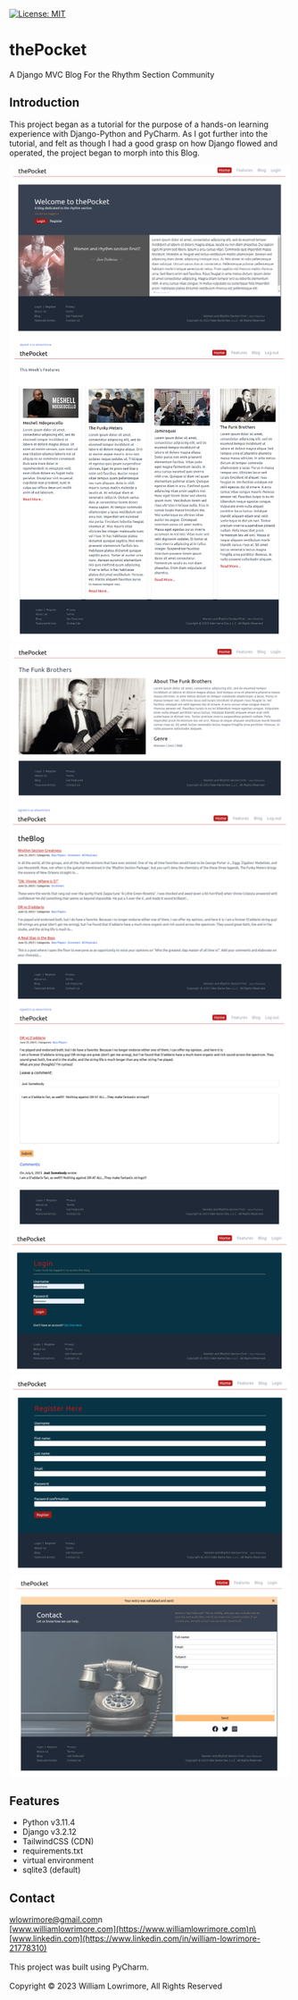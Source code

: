 [![License: MIT](https://img.shields.io/badge/License-MIT-darkred.svg)](https://opensource.org/licenses/MIT)
# thePocket

A Django MVC Blog For the Rhythm Section Community

## Introduction

This project began as a tutorial for the purpose of a hands-on learning experience with Django-Python and PyCharm.
As I got further into the tutorial, and felt as though I had a good grasp on how Django flowed and operated, the project
began to morph into this Blog.

![Home Page](readme_images/home_page.png)
![Features Page](readme_images/features_page.png)
![Features Detail Page](readme_images/features_detail_page.png)
![Blog Page](readme_images/blog_page.png)
![Blog Details Page](readme_images/blog_details_page.png)
![Login Page](readme_images/login_page.png)
![Register Page](readme_images/register_page.png)
![Contact Page](readme_images/contact_page.png)

## Features
* Python v3.11.4
* Django v3.2.12
* TailwindCSS (CDN)
* requirements.txt
* virtual environment
* sqlite3 (default)

## Contact
[wlowrimore@gmail.com](mailto://wlowrimore@gmail.com)n\
[www.williamlowrimore.com](https://www.williamlowrimore.com)n\
[www.linkedin.com](https://www.linkedin.com/in/william-lowrimore-21778310)
</br>
</br>
This project was built using PyCharm.
</br>
</br>
Copyright &copy; 2023 William Lowrimore, All Rights Reserved 